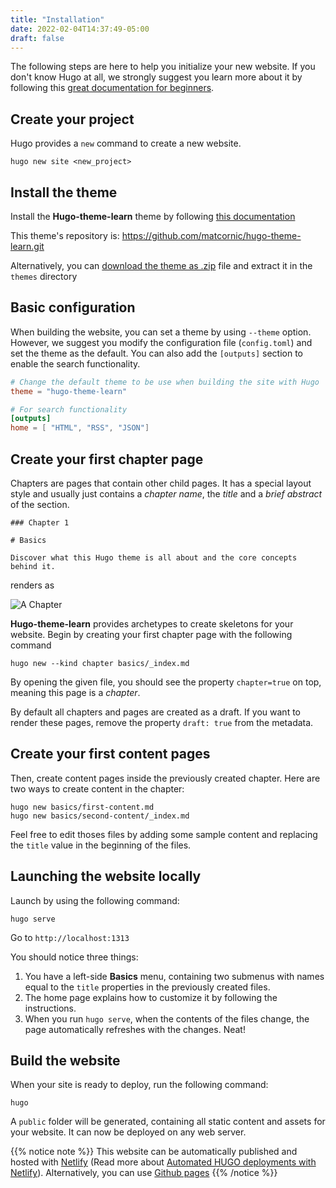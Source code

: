 ```yaml
---
title: "Installation"
date: 2022-02-04T14:37:49-05:00
draft: false
---
```


The following steps are here to help you initialize your new website. If you don't know Hugo at all, we strongly suggest you learn more about it by following this [great documentation for beginners](https://gohugo.io/overview/quickstart/).

## Create your project

Hugo provides a `new` command to create a new website.

```
hugo new site <new_project>
```

## Install the theme

Install the **Hugo-theme-learn** theme by following [this documentation](https://gohugo.io/themes/installing/)

This theme's repository is: https://github.com/matcornic/hugo-theme-learn.git

Alternatively, you can [download the theme as .zip](https://github.com/matcornic/hugo-theme-learn/archive/master.zip) file and extract it in the `themes` directory

## Basic configuration

When building the website, you can set a theme by using `--theme` option. However, we suggest you modify the configuration file (`config.toml`) and set the theme as the default. You can also add the `[outputs]` section to enable the search functionality.

```toml
# Change the default theme to be use when building the site with Hugo
theme = "hugo-theme-learn"

# For search functionality
[outputs]
home = [ "HTML", "RSS", "JSON"]
```

## Create your first chapter page

Chapters are pages that contain other child pages. It has a special layout style and usually just contains a _chapter name_, the _title_ and a _brief abstract_ of the section.

```
### Chapter 1

# Basics

Discover what this Hugo theme is all about and the core concepts behind it.
```

renders as

![A Chapter](/en/basics/installation/images/chapter.png?classes=shadow&width=60pc)

**Hugo-theme-learn** provides archetypes to create skeletons for your website. Begin by creating your first chapter page with the following command

```
hugo new --kind chapter basics/_index.md
```

By opening the given file, you should see the property `chapter=true` on top, meaning this page is a _chapter_.

By default all chapters and pages are created as a draft. If you want to render these pages, remove the property `draft: true` from the metadata.

## Create your first content pages

Then, create content pages inside the previously created chapter. Here are two ways to create content in the chapter:

```
hugo new basics/first-content.md
hugo new basics/second-content/_index.md
```

Feel free to edit thoses files by adding some sample content and replacing the `title` value in the beginning of the files.

## Launching the website locally

Launch by using the following command:

```
hugo serve
```

Go to `http://localhost:1313`

You should notice three things:

1. You have a left-side **Basics** menu, containing two submenus with names equal to the `title` properties in the previously created files.
2. The home page explains how to customize it by following the instructions.
3. When you run `hugo serve`, when the contents of the files change, the page automatically refreshes with the changes. Neat!

## Build the website

When your site is ready to deploy, run the following command:

```
hugo
```

A `public` folder will be generated, containing all static content and assets for your website. It can now be deployed on any web server.

{{% notice note %}}
This website can be automatically published and hosted with [Netlify](https://www.netlify.com/) (Read more about [Automated HUGO deployments with Netlify](https://www.netlify.com/blog/2015/07/30/hosting-hugo-on-netlifyinsanely-fast-deploys/)). Alternatively, you can use [Github pages](https://gohugo.io/hosting-and-deployment/hosting-on-github/)
{{% /notice %}}
